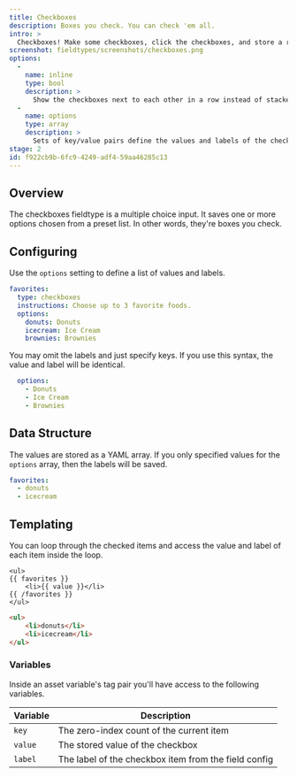 ```yaml
---
title: Checkboxes
description: Boxes you check. You can check 'em all.
intro: >
  Checkboxes! Make some checkboxes, click the checkboxes, and store a record of which boxes of which ones you clicked. They're boxes you check.
screenshot: fieldtypes/screenshots/checkboxes.png
options:
  -
    name: inline
    type: bool
    description: >
      Show the checkboxes next to each other in a row instead of stacked vertically. Default: `false`
  -
    name: options
    type: array
    description: >
      Sets of key/value pairs define the values and labels of the checkbox options.
stage: 2
id: f922cb9b-6fc9-4249-adf4-59aa46285c13
---
```

## Overview

The checkboxes fieldtype is a multiple choice input. It saves one or more options chosen from a preset list. In other words, they're boxes you check.

## Configuring

Use the `options` setting to define a list of values and labels.

``` yaml
favorites:
  type: checkboxes
  instructions: Choose up to 3 favorite foods.
  options:
    donuts: Donuts
    icecream: Ice Cream
    brownies: Brownies
```

You may omit the labels and just specify keys. If you use this syntax, the value and label will be identical.

``` yaml
  options:
    - Donuts
    - Ice Cream
    - Brownies
```

## Data Structure

The values are stored as a YAML array. If you only specified values for the `options` array, then the labels will be saved.

``` yaml
favorites:
  - donuts
  - icecream
```



## Templating

You can loop through the checked items and access the value and label of each item inside the loop.

```
<ul>
{{ favorites }}
    <li>{{ value }}</li>
{{ /favorites }}
</ul>
```

```html
<ul>
    <li>donuts</li>
    <li>icecream</li>
</ul>
```

### Variables

Inside an asset variable's tag pair you'll have access to the following variables.

| Variable | Description |
|----------|-------------|
| `key` | The zero-index count of the current item |
| `value` | The stored value of the checkbox |
| `label` | The label of the checkbox item from the field config |


